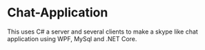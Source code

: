 # Chat-Application
This uses C# a server and several clients to make a skype like chat application using WPF, MySql and .NET Core.
